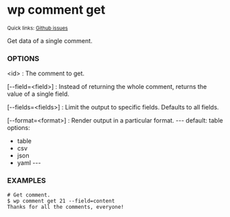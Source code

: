# wp comment get

<small>Quick links: <a href="https://github.com/issues?q=is%3Aopen+label%3Acommand%3Acomment-get+sort%3Aupdated-desc+org%3Awp-cli">Github issues</a></small>

Get data of a single comment.

### OPTIONS

&lt;id&gt;
: The comment to get.

[\--field=&lt;field&gt;]
: Instead of returning the whole comment, returns the value of a single field.

[\--fields=&lt;fields&gt;]
: Limit the output to specific fields. Defaults to all fields.

[\--format=&lt;format&gt;]
: Render output in a particular format.
\---
default: table
options:
  - table
  - csv
  - json
  - yaml
\---

### EXAMPLES

    # Get comment.
    $ wp comment get 21 --field=content
    Thanks for all the comments, everyone!


